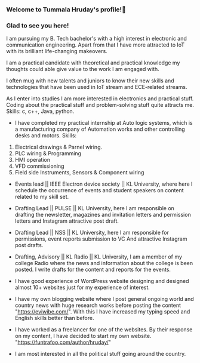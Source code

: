 ### Welcome to Tummala Hruday's profile!👋

### Glad to see you here!
I am pursuing my B. Tech bachelor's with a high interest in electronic and communication engineering. Apart from that I have more attracted to IoT with its brilliant life-changing makeovers.

I am a practical candidate with theoretical and practical knowledge my thoughts could able give value to the work I am engaged with. 

I often mug with new talents and juniors to know their new skills and technologies that have been used in IoT stream and ECE-related streams.

As I enter into studies I am more interested in electronics and practical stuff. Coding about the practical stuff and problem-solving stuff quite attracts me. Skills: c, c++, Java, python.

- I have completed my practical internship at Auto logic systems, which is a manufacturing company of Automation works and other controlling desks and motors. 
Skills: 
1. Electrical drawings & Parnel wiring.
2. PLC wiring & Programming
3. HMI operation
4. VFD commissioning
5. Field side Instruments, Sensors & Component wiring

- Events lead || IEEE Electron device society || KL University, where here I schedule the occurrence of events and student speakers on content related to my skill set.

- Drafting Lead || PULSE || KL University, here I am responsible on drafting the newsletter, magazines and invitation letters and permission letters and Instagram attractive post draft.

- Drafting Lead || NSS || KL University, here I am responsible for permissions, event reports submission to VC And attractive Instagram post drafts.

- Drafting, Advisory || KL Radio || KL University, I am a member of my college Radio where the news and information about the college is been posted. I write drafts for the content and reports for the events. 

- I have good experience of WordPress website designing and designed almost 10+ websites just for my experience of interest. 

- I have my own blogging website where I post general ongoing world and country news with huge research works before posting the content "https://eviwibe.com/". With this I have increased my typing speed and English skills better than before. 

- I have worked as a freelancer for one of the websites. By their response on my content, I have decided to start my own website. "https://funtrafoo.com/author/hruday/"

- I am most interested in all the political stuff going around the country.
